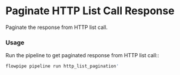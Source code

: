 # Paginate HTTP List Call Response

Paginate the response from HTTP list call.

### Usage

Run the pipeline to get paginated response from HTTP list call::

```sh
flowpipe pipeline run http_list_pagination'
```